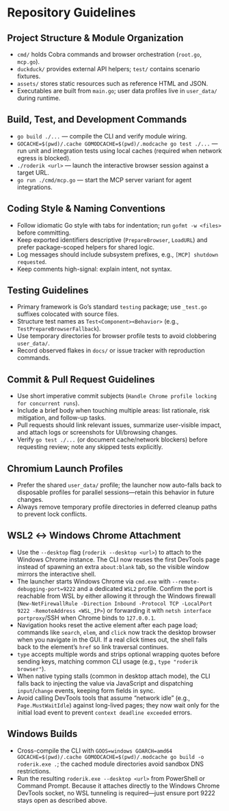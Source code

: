 # Repository Guidelines

## Project Structure & Module Organization
- `cmd/` holds Cobra commands and browser orchestration (`root.go`, `mcp.go`).
- `duckduck/` provides external API helpers; `test/` contains scenario fixtures.
- `assets/` stores static resources such as reference HTML and JSON.
- Executables are built from `main.go`; user data profiles live in `user_data/` during runtime.

## Build, Test, and Development Commands
- `go build ./...` — compile the CLI and verify module wiring.
- `GOCACHE=$(pwd)/.cache GOMODCACHE=$(pwd)/.modcache go test ./...` — run unit and integration tests using local caches (required when network egress is blocked).
- `./roderik <url>` — launch the interactive browser session against a target URL.
- `go run ./cmd/mcp.go` — start the MCP server variant for agent integrations.

## Coding Style & Naming Conventions
- Follow idiomatic Go style with tabs for indentation; run `gofmt -w <files>` before committing.
- Keep exported identifiers descriptive (`PrepareBrowser`, `LoadURL`) and prefer package-scoped helpers for shared logic.
- Log messages should include subsystem prefixes, e.g., `[MCP] shutdown requested`.
- Keep comments high-signal: explain intent, not syntax.

## Testing Guidelines
- Primary framework is Go’s standard `testing` package; use `_test.go` suffixes colocated with source files.
- Structure test names as `Test<Component><Behavior>` (e.g., `TestPrepareBrowserFallback`).
- Use temporary directories for browser profile tests to avoid clobbering `user_data/`.
- Record observed flakes in `docs/` or issue tracker with reproduction commands.

## Commit & Pull Request Guidelines
- Use short imperative commit subjects (`Handle Chrome profile locking for concurrent runs`).
- Include a brief body when touching multiple areas: list rationale, risk mitigation, and follow-up tasks.
- Pull requests should link relevant issues, summarize user-visible impact, and attach logs or screenshots for UI/browsing changes.
- Verify `go test ./...` (or document cache/network blockers) before requesting review; note any skipped tests explicitly.

## Chromium Launch Profiles
- Prefer the shared `user_data/` profile; the launcher now auto-falls back to disposable profiles for parallel sessions—retain this behavior in future changes.
- Always remove temporary profile directories in deferred cleanup paths to prevent lock conflicts.

## WSL2 ↔ Windows Chrome Attachment
- Use the `--desktop` flag (`roderik --desktop <url>`) to attach to the Windows Chrome instance. The CLI now reuses the first DevTools page instead of spawning an extra `about:blank` tab, so the visible window mirrors the interactive shell.
- The launcher starts Windows Chrome via `cmd.exe` with `--remote-debugging-port=9222` and a dedicated `WSL2` profile. Confirm the port is reachable from WSL by either allowing it through the Windows firewall (`New-NetFirewallRule -Direction Inbound -Protocol TCP -LocalPort 9222 -RemoteAddress <WSL_IP>`) or forwarding it with `netsh interface portproxy`/SSH when Chrome binds to `127.0.0.1`.
- Navigation hooks reset the active element after each page load; commands like `search`, `elem`, and `click` now track the desktop browser when you navigate in the GUI. If a real click times out, the shell falls back to the element’s `href` so link traversal continues.
- `type` accepts multiple words and strips optional wrapping quotes before sending keys, matching common CLI usage (e.g., `type "roderik browser"`).
- When native typing stalls (common in desktop attach mode), the CLI falls back to injecting the value via JavaScript and dispatching `input`/`change` events, keeping form fields in sync.
- Avoid calling DevTools tools that assume “network idle” (e.g., `Page.MustWaitIdle`) against long-lived pages; they now wait only for the initial load event to prevent `context deadline exceeded` errors.

## Windows Builds
- Cross-compile the CLI with `GOOS=windows GOARCH=amd64 GOCACHE=$(pwd)/.cache GOMODCACHE=$(pwd)/.modcache go build -o roderik.exe .`; the cached module directories avoid sandbox DNS restrictions.
- Run the resulting `roderik.exe --desktop <url>` from PowerShell or Command Prompt. Because it attaches directly to the Windows Chrome DevTools socket, no WSL tunneling is required—just ensure port 9222 stays open as described above.
